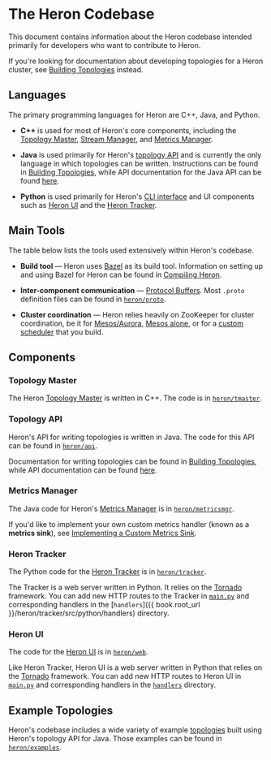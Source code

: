 # The Heron Codebase

This document contains information about the Heron codebase intended primarily
for developers who want to contribute to Heron.

If you're looking for documentation about developing topologies for a Heron
cluster, see [Building Topologies](../developers/topologies.html) instead.

## Languages

The primary programming languages for Heron are C++, Java, and Python.

* **C++** is used for most of Heron's core components, including the [Topology
Master](../concepts/architecture.html#topology-master), [Stream
Manager](../concepts/architecture.html#stream-manager), and [Metrics
Manager](../concepts/architecture.html#metrics-manager).

* **Java** is used primarily for Heron's [topology API](../concepts/topologies.html)
and is currently the only language in which topologies can be written.
Instructions can be found in [Building
Topologies](../developers/topologies.html), while API documentation for the Java
API can be found [here](../api/topology/index.html).

* **Python** is used primarily for Heron's [CLI
interface](../operators/heron-cli.html) and UI components such as [Heron
UI](../operators/heron-ui.html) and the [Heron
Tracker](../operators/heron-tracker.html).

## Main Tools

The table below lists the tools used extensively within Heron's codebase.

* **Build tool** &mdash; Heron uses [Bazel](http://bazel.io/) as its build tool.
Information on setting up and using Bazel for Heron can be found in [Compiling
Heron](../developers/compiling.html).

* **Inter-component communication** &mdash; [Protocol
Buffers](https://developers.google.com/protocol-buffers/?hl=en). Most `.proto`
definition files can be found in [`heron/proto`]({{book.root_url}}/heron/proto).

* **Cluster coordination** &mdash; Heron relies heavily on ZooKeeper for cluster
coordination, be it for [Mesos/Aurora](../operators/deployment/aurora.html),
[Mesos alone](../operators/deployment/mesos.html), or for a [custom
scheduler](custom-scheduler.html) that you build.

## Components

### Topology Master

The Heron [Topology Master](../concepts/architecture.html#topology-master) is
written in C++. The code is in
[`heron/tmaster`]({{book.root_url}}/heron/tmaster).

### Topology API

Heron's API for writing topologies is written in Java. The code for this API can
be found in [`heron/api`]({{book.root_url}}/heron/api).

Documentation for writing topologies can be found in [Building
Topologies](../developers/topologies.html), while API documentation can be found
[here](../api/topology/index.html).

### Metrics Manager

The Java code for Heron's [Metrics
Manager](../concepts/architecture.html#metrics-manager) is in
[`heron/metricsmgr`]({{book.root_url}}/heron/metricsmgr).

If you'd like to implement your own custom metrics handler (known as a **metrics
sink**), see [Implementing a Custom Metrics Sink](custom-metrics-sink.html).

### Heron Tracker

The Python code for the [Heron Tracker](../operators/heron-tracker.html) is in
[`heron/tracker`]({{book.root_url}}/heron/tracker).

The Tracker is a web server written in Python. It relies on the
[Tornado](http://www.tornadoweb.org/en/stable/) framework. You can add new HTTP
routes to the Tracker in
[`main.py`]({{book.root_url}}/heron/tracker/src/python/main.py) and
corresponding handlers in the [`handlers`]({{ book.root_url
}}/heron/tracker/src/python/handlers) directory.

### Heron UI

The code for the [Heron UI](../operators/heron-ui.html) is in
[`heron/web`]({{book.root_url}}/heron/web).

Like Heron Tracker, Heron UI is a web server written in Python that relies on
the [Tornado](http://www.tornadoweb.org/en/stable/) framework. You can add new
HTTP routes to Heron UI in
[`main.py`]({{book.root_url}}/heron/web/source/python/main.py) and corresponding
handlers in the [`handlers`]({{root.book_url}}/heron/web/source/python/handlers)
directory.

### 

## Example Topologies

Heron's codebase includes a wide variety of example
[topologies](../concepts/topologies.html) built using Heron's topology API for
Java. Those examples can be found in
[`heron/examples`]({{book.root_url}}/heron/examples).
